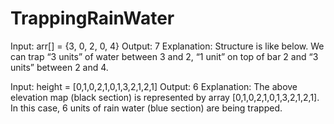 # TrappingRainWater
Input: arr[]   = {3, 0, 2, 0, 4}
Output: 7
Explanation: Structure is like below.
We can trap “3 units” of water between 3 and 2,
“1 unit” on top of bar 2 and “3 units” between 2 and 4.

Input: height = [0,1,0,2,1,0,1,3,2,1,2,1]
Output: 6
Explanation: The above elevation map (black section) is represented by array [0,1,0,2,1,0,1,3,2,1,2,1]. In this case, 6 units of rain water (blue section) are being trapped.
